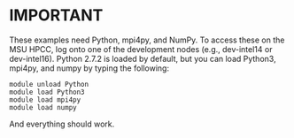 # IMPORTANT

These examples need Python, mpi4py, and NumPy.
To access these on the MSU HPCC, log onto one of the development nodes
(e.g., dev-intel14 or dev-intel16).  Python 2.7.2 is loaded by default, but you can load Python3, mpi4py, and numpy by typing the following:

```
module unload Python
module load Python3
module load mpi4py
module load numpy
```

And everything should work.


